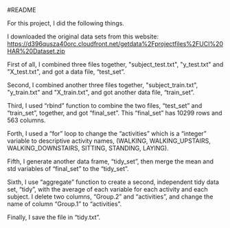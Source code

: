 #README

For this project, I did the following things. 

I downloaded the original data sets from this website:
https://d396qusza40orc.cloudfront.net/getdata%2Fprojectfiles%2FUCI%20HAR%20Dataset.zip

First of all, I combined three files together, "subject_test.txt", "y_test.txt" and "X_test.txt", and got a data file, “test_set”. 

Second, I combined another three files together, "subject_train.txt", "y_train.txt" and "X_train.txt", and got another data file, “train_set”. 

Third, I used “rbind” function to combine the two files, “test_set” and “train_set”, together, and got “final_set”. This “final_set” has 10299 rows and 563 columns.

Forth, I used a “for” loop to change the “activities” which is a “integer” variable to descriptive activity names,  (WALKING, WALKING_UPSTAIRS, WALKING_DOWNSTAIRS, SITTING, STANDING, LAYING).

Fifth, I generate another data frame, “tidy_set”, then merge the mean and std variables of “final_set” to the “tidy_set”.

Sixth, I use “aggregate” function to create a second, independent tidy data set, “tidy”, with the average of each variable for each activity and each subject. I delete two columns, “Group.2” and “activities”, and change the name of column “Group.1” to “activities”.

Finally, I save the file in “tidy.txt”.


